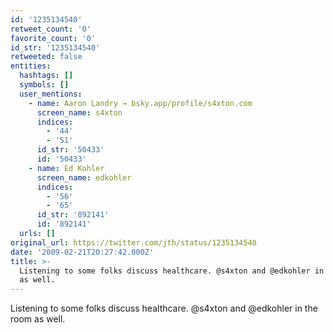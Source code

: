 ```yaml
---
id: '1235134540'
retweet_count: '0'
favorite_count: '0'
id_str: '1235134540'
retweeted: false
entities:
  hashtags: []
  symbols: []
  user_mentions:
    - name: Aaron Landry → bsky.app/profile/s4xton.com
      screen_name: s4xton
      indices:
        - '44'
        - '51'
      id_str: '50433'
      id: '50433'
    - name: Ed Kohler
      screen_name: edkohler
      indices:
        - '56'
        - '65'
      id_str: '892141'
      id: '892141'
  urls: []
original_url: https://twitter.com/jth/status/1235134540
date: '2009-02-21T20:27:42.000Z'
title: >-
  Listening to some folks discuss healthcare. @s4xton and @edkohler in the room
  as well.
---
```


Listening to some folks discuss healthcare. @s4xton and @edkohler in the room as well.